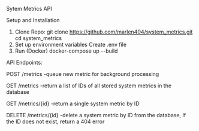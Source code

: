 Sytem Metrics API

Setup and Installation
1. Clone Repo: git clone https://github.com/marlen404/system_metrics.git
cd system_metrics
2. Set up environment variables
Create .env file
3. Run (Docker)
docker-compose up --build

API Endpoints:

POST /metrics -queue new metric for background processing

GET /metrics -return a list of IDs of all stored system metrics in the database

GET /metrics/{id} -return a single system metric by ID

DELETE /metrics/{id} -delete a system metric by ID from the
database, If the ID does not exist, return a 404 error